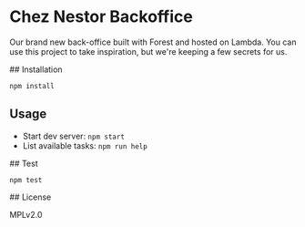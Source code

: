 # Chez Nestor Backoffice

Our brand new back-office built with Forest and hosted on Lambda.
You can use this project to take inspiration, but we're keeping a few secrets for us.

## Installation

`npm install`

## Usage

- Start dev server: `npm start`
- List available tasks: `npm run help`

## Test

`npm test`

## License

MPLv2.0
